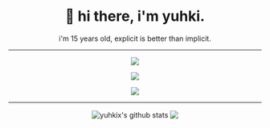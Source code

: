 <h1 align='center'>
  🍣 hi there, i'm yuhki.
</h1>

<p align='center'>
  i'm 15 years old, explicit is better than implicit.
</p>

<hr>

<p align='center'>
  <img src="https://img.shields.io/badge/csharp%20-76932F.svg?&style=for-the-badge&logo=c%2B%2B&ogoColor=white"/>
</p>

<p align='center'>
  <img src="https://img.shields.io/badge/yuhki%230001%20-%237289DA.svg?&style=for-the-badge&logo=discord&logoColor=white"/>
</p>

<p align='center'>
<img src="https://media.discordapp.net/attachments/536501170353602627/889543126019096626/salmon.gif"/>
</p>

<hr>

<p align='center'>
  <img align="center" src="https://github-readme-stats.vercel.app/api?username=yhukix&show_icons=true&include_all_commits=true&theme=dracula" alt="yuhkix's github stats" />
  <img align="center" src="https://github-readme-stats.vercel.app/api/top-langs/?username=qtCRYPTO&layout=compact&theme=dracula" />
</p>
